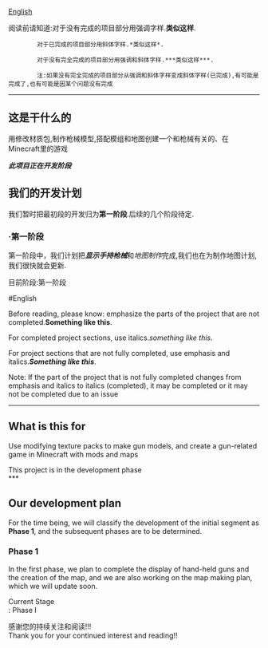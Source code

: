 [English](#English)<br>

阅读前请知道:对于没有完成的项目部分用强调字样.**类似这样**.<br>

            对于已完成的项目部分用斜体字样.*类似这样*.

            对于没有完全完成的项目部分用强调和斜体字样.***类似这样***.

            注:如果没有完全完成的项目部分从强调和斜体字样变成斜体字样(已完成),有可能是完成了,也有可能是因某个问题没有完成

____________________________________________________________________________________________________________________


## 这是干什么的<br>
用修改材质包,制作枪械模型,搭配模组和地图创建一个和枪械有关的、在Minecraft里的游戏<br>

***此项目正在开发阶段***<br>

## 我们的开发计划

我们暂时把最初段的开发归为**第一阶段**.后续的几个阶段待定.<br>

### ·第一阶段

第一阶段中，我们计划把***显示手持枪械***和*地图制作*完成,我们也在为制作地图计划,我们很快就会更新.<br>

目前阶段:第一阶段<br>


#English

Before reading, please know: emphasize the parts of the project that are not completed.**Something like this**. <br>

For completed project sections, use italics.*something like this*.

For project sections that are not fully completed, use emphasis and italics.***Something like this***.

Note: If the part of the project that is not fully completed changes from emphasis and italics to italics (completed), it may be completed or it may not be completed due to an issue

____________________________________________________________________________________________________________________


## What is this for<br>
Use modifying texture packs to make gun models, and create a gun-related game in Minecraft with mods and maps<br>

This project is in the development phase<br>***

## Our development plan

For the time being, we will classify the development of the initial segment as **Phase 1**, and the subsequent phases are to be determined. <br>

### Phase 1

In the first phase, we plan to complete the display of hand-held guns and the creation of the map, and we are also working on the map making plan, which we will update soon. <br>

Current Stage<br>: Phase I


感谢您的持续关注和阅读!!!<br>
Thank you for your continued interest and reading!!
